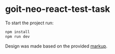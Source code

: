 # goit-neo-react-test-task

To start the project run:

```bash
npm install
npm run dev
```

Design was made based on the provided [markup](https://www.figma.com/design/6vTbzaB3EPgOreQz2jOJJe/Campers?node-id=0-1&p=f&t=04MXuVGu4wXvujj9-0).
